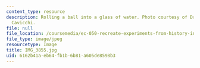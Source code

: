 ```yaml
---
content_type: resource
description: Rolling a ball into a glass of water. Photo courtesy of Dr. Elizabeth
  Cavicchi.
file: null
file_location: /coursemedia/ec-050-recreate-experiments-from-history-inform-the-future-from-the-past-galileo-january-iap-2010/6162b41aeb64fb1b6b81a605de8598b3_IMG_3855.jpg
file_type: image/jpeg
resourcetype: Image
title: IMG_3855.jpg
uid: 6162b41a-eb64-fb1b-6b81-a605de8598b3
---
```

